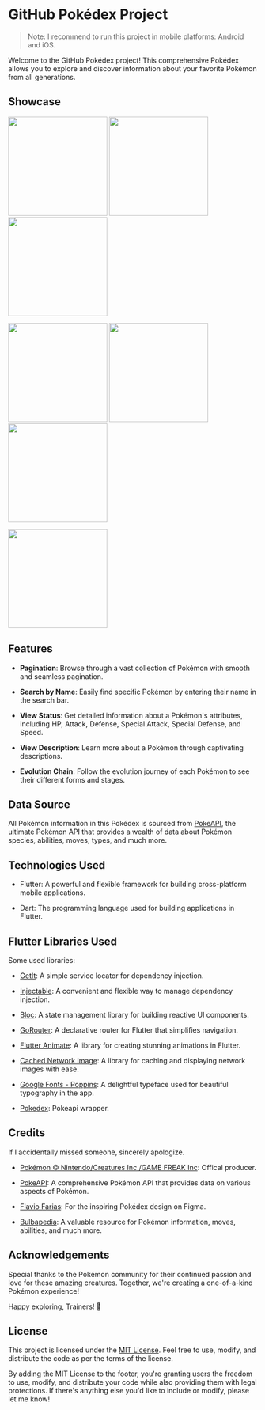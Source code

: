 # GitHub Pokédex Project

> Note: I recommend to run this project in mobile platforms: Android and iOS.

Welcome to the GitHub Pokédex project! This comprehensive Pokédex allows you to explore and discover information about your favorite Pokémon from all generations.

## Showcase

<p>
  <img src="showcase/screen1.png" width=200>
  <img src="showcase/screen2.png" width=200>
  <img src="showcase/screen3.png" width=200>
</p>

<p>
  <img src="showcase/screen4.png" width=200>
  <img src="showcase/screen5.png" width=200>
  <img src="showcase/screen6.png" width=200>
</p>

<p>
  <img src="showcase/screen7.png" width=200>
</p>


## Features

- **Pagination**: Browse through a vast collection of Pokémon with smooth and seamless pagination.

- **Search by Name**: Easily find specific Pokémon by entering their name in the search bar.

- **View Status**: Get detailed information about a Pokémon's attributes, including HP, Attack, Defense, Special Attack, Special Defense, and Speed.

- **View Description**: Learn more about a Pokémon through captivating descriptions.

- **Evolution Chain**: Follow the evolution journey of each Pokémon to see their different forms and stages.

## Data Source

All Pokémon information in this Pokédex is sourced from [PokeAPI](https://pokeapi.co/), the ultimate Pokémon API that provides a wealth of data about Pokémon species, abilities, moves, types, and much more.

## Technologies Used

- Flutter: A powerful and flexible framework for building cross-platform mobile applications.

- Dart: The programming language used for building applications in Flutter.

## Flutter Libraries Used

Some used libraries:

- [GetIt](https://pub.dev/packages/get_it): A simple service locator for dependency injection.

- [Injectable](https://pub.dev/packages/injectable): A convenient and flexible way to manage dependency injection.

- [Bloc](https://pub.dev/packages/flutter_bloc): A state management library for building reactive UI components.

- [GoRouter](https://pub.dev/packages/go_router): A declarative router for Flutter that simplifies navigation.

- [Flutter Animate](https://pub.dev/packages/flutter_animate): A library for creating stunning animations in Flutter.

- [Cached Network Image](https://pub.dev/packages/cached_network_image): A library for caching and displaying network images with ease.

- [Google Fonts - Poppins](https://fonts.google.com/specimen/Poppins): A delightful typeface used for beautiful typography in the app.

- [Pokedex](https://pub.dev/packages/pokedex): Pokeapi wrapper.

## Credits

If I accidentally missed someone, sincerely apologize.

- [Pokémon © Nintendo/Creatures Inc./GAME FREAK Inc](https://www.pokemon.com/us): Offical producer.

- [PokeAPI](https://pokeapi.co/): A comprehensive Pokémon API that provides data on various aspects of Pokémon.

- [Flavio Farias](https://www.figma.com/file/THLxZSlOoUYMZrjFg0Kl1M/Pok%C3%A9dex?type=design&node-id=18241-2789&mode=design&t=loSHVWpRZJb59w6i-0): For the inspiring Pokédex design on Figma.

- [Bulbapedia](https://bulbapedia.bulbagarden.net/): A valuable resource for Pokémon information, moves, abilities, and much more.

## Acknowledgements

Special thanks to the Pokémon community for their continued passion and love for these amazing creatures. Together, we're creating a one-of-a-kind Pokémon experience!

Happy exploring, Trainers! 🌟

## License
This project is licensed under the [MIT License](https://opensource.org/license/mit/). Feel free to use, modify, and distribute the code as per the terms of the license.

By adding the MIT License to the footer, you're granting users the freedom to use, modify, and distribute your code while also providing them with legal protections. If there's anything else you'd like to include or modify, please let me know!
